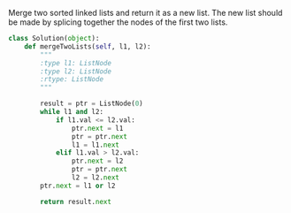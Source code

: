 Merge two sorted linked lists and return it as a new list. The new list should be made by splicing together the nodes of the first two lists.


```python
class Solution(object):
    def mergeTwoLists(self, l1, l2):
        """
        :type l1: ListNode
        :type l2: ListNode
        :rtype: ListNode
        """

        result = ptr = ListNode(0)
        while l1 and l2:
            if l1.val <= l2.val:
                ptr.next = l1
                ptr = ptr.next
                l1 = l1.next
            elif l1.val > l2.val:
                ptr.next = l2
                ptr = ptr.next
                l2 = l2.next
        ptr.next = l1 or l2

        return result.next
```
